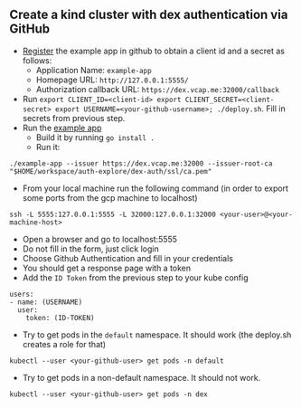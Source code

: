 ## Create a kind cluster with dex authentication via GitHub

- [Register](https://github.com/settings/applications/new) the example app in github to obtain a client id and a secret as follows:
  - Application Name: `example-app`
  - Homepage URL: `http://127.0.0.1:5555/`
  - Authorization callback URL: `https://dex.vcap.me:32000/callback`
- Run `export CLIENT_ID=<client-id> export CLIENT_SECRET=<client-secret> export USERNAME=<your-github-username>; ./deploy.sh`. Fill in secrets from previous step.
- Run the [example app](https://github.com/dexidp/dex/tree/master/examples/example-app)
  - Build it by running `go install .`
  - Run it:

```
./example-app --issuer https://dex.vcap.me:32000 --issuer-root-ca "$HOME/workspace/auth-explore/dex-auth/ssl/ca.pem"
```

- From your local machine run the following command (in order to export some ports from the gcp machine to localhost)

```
ssh -L 5555:127.0.0.1:5555 -L 32000:127.0.0.1:32000 <your-user>@<your-machine-host>
```

- Open a browser and go to localhost:5555
- Do not fill in the form, just click login
- Choose Github Authentication and fill in your credentials
- You should get a response page with a token
- Add the `ID Token` from the previous step to your kube config

```
users:
- name: (USERNAME)
  user:
    token: (ID-TOKEN)
```

- Try to get pods in the `default` namespace. It should work (the deploy.sh creates a role for that)

```
kubectl --user <your-github-user> get pods -n default
```

- Try to get pods in a non-default namespace. It should not work.

```
kubectl --user <your-github-user> get pods -n dex
```
